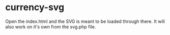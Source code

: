 # currency-svg
Open the index.html and the SVG is meant to be loaded through there. It will also work on it's own from the svg.php file.
